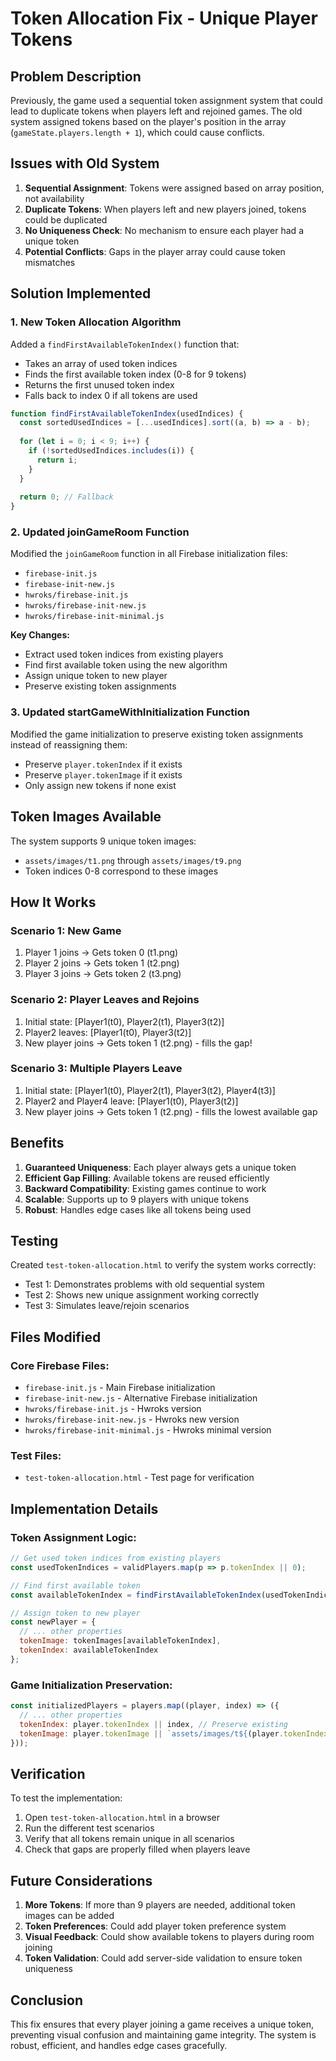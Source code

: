 # Token Allocation Fix - Unique Player Tokens

## Problem Description

Previously, the game used a sequential token assignment system that could lead to duplicate tokens when players left and rejoined games. The old system assigned tokens based on the player's position in the array (`gameState.players.length + 1`), which could cause conflicts.

## Issues with Old System

1. **Sequential Assignment**: Tokens were assigned based on array position, not availability
2. **Duplicate Tokens**: When players left and new players joined, tokens could be duplicated
3. **No Uniqueness Check**: No mechanism to ensure each player had a unique token
4. **Potential Conflicts**: Gaps in the player array could cause token mismatches

## Solution Implemented

### 1. New Token Allocation Algorithm

Added a `findFirstAvailableTokenIndex()` function that:
- Takes an array of used token indices
- Finds the first available token index (0-8 for 9 tokens)
- Returns the first unused token index
- Falls back to index 0 if all tokens are used

```javascript
function findFirstAvailableTokenIndex(usedIndices) {
  const sortedUsedIndices = [...usedIndices].sort((a, b) => a - b);
  
  for (let i = 0; i < 9; i++) {
    if (!sortedUsedIndices.includes(i)) {
      return i;
    }
  }
  
  return 0; // Fallback
}
```

### 2. Updated joinGameRoom Function

Modified the `joinGameRoom` function in all Firebase initialization files:
- `firebase-init.js`
- `firebase-init-new.js`
- `hwroks/firebase-init.js`
- `hwroks/firebase-init-new.js`
- `hwroks/firebase-init-minimal.js`

**Key Changes:**
- Extract used token indices from existing players
- Find first available token using the new algorithm
- Assign unique token to new player
- Preserve existing token assignments

### 3. Updated startGameWithInitialization Function

Modified the game initialization to preserve existing token assignments instead of reassigning them:
- Preserve `player.tokenIndex` if it exists
- Preserve `player.tokenImage` if it exists
- Only assign new tokens if none exist

## Token Images Available

The system supports 9 unique token images:
- `assets/images/t1.png` through `assets/images/t9.png`
- Token indices 0-8 correspond to these images

## How It Works

### Scenario 1: New Game
1. Player 1 joins → Gets token 0 (t1.png)
2. Player 2 joins → Gets token 1 (t2.png)
3. Player 3 joins → Gets token 2 (t3.png)

### Scenario 2: Player Leaves and Rejoins
1. Initial state: [Player1(t0), Player2(t1), Player3(t2)]
2. Player2 leaves: [Player1(t0), Player3(t2)]
3. New player joins → Gets token 1 (t2.png) - fills the gap!

### Scenario 3: Multiple Players Leave
1. Initial state: [Player1(t0), Player2(t1), Player3(t2), Player4(t3)]
2. Player2 and Player4 leave: [Player1(t0), Player3(t2)]
3. New player joins → Gets token 1 (t2.png) - fills the lowest available gap

## Benefits

1. **Guaranteed Uniqueness**: Each player always gets a unique token
2. **Efficient Gap Filling**: Available tokens are reused efficiently
3. **Backward Compatibility**: Existing games continue to work
4. **Scalable**: Supports up to 9 players with unique tokens
5. **Robust**: Handles edge cases like all tokens being used

## Testing

Created `test-token-allocation.html` to verify the system works correctly:
- Test 1: Demonstrates problems with old sequential system
- Test 2: Shows new unique assignment working correctly
- Test 3: Simulates leave/rejoin scenarios

## Files Modified

### Core Firebase Files:
- `firebase-init.js` - Main Firebase initialization
- `firebase-init-new.js` - Alternative Firebase initialization
- `hwroks/firebase-init.js` - Hwroks version
- `hwroks/firebase-init-new.js` - Hwroks new version
- `hwroks/firebase-init-minimal.js` - Hwroks minimal version

### Test Files:
- `test-token-allocation.html` - Test page for verification

## Implementation Details

### Token Assignment Logic:
```javascript
// Get used token indices from existing players
const usedTokenIndices = validPlayers.map(p => p.tokenIndex || 0);

// Find first available token
const availableTokenIndex = findFirstAvailableTokenIndex(usedTokenIndices);

// Assign token to new player
const newPlayer = {
  // ... other properties
  tokenImage: tokenImages[availableTokenIndex],
  tokenIndex: availableTokenIndex
};
```

### Game Initialization Preservation:
```javascript
const initializedPlayers = players.map((player, index) => ({
  // ... other properties
  tokenIndex: player.tokenIndex || index, // Preserve existing
  tokenImage: player.tokenImage || `assets/images/t${(player.tokenIndex || index) + 1}.png`
}));
```

## Verification

To test the implementation:
1. Open `test-token-allocation.html` in a browser
2. Run the different test scenarios
3. Verify that all tokens remain unique in all scenarios
4. Check that gaps are properly filled when players leave

## Future Considerations

1. **More Tokens**: If more than 9 players are needed, additional token images can be added
2. **Token Preferences**: Could add player token preference system
3. **Visual Feedback**: Could show available tokens to players during room joining
4. **Token Validation**: Could add server-side validation to ensure token uniqueness

## Conclusion

This fix ensures that every player joining a game receives a unique token, preventing visual confusion and maintaining game integrity. The system is robust, efficient, and handles edge cases gracefully. 